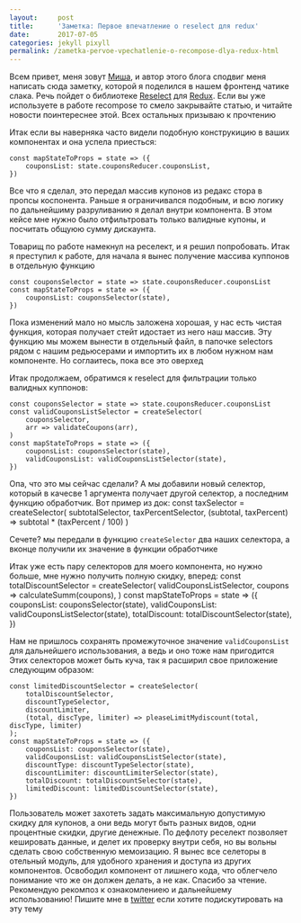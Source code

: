 ```yaml
---
layout:     post
title:      'Заметка: Первое впечатление о reselect для redux'
date:       2017-07-05
categories: jekyll pixyll
permalink: /zametka-pervoe-vpechatlenie-o-recompose-dlya-redux-html
---
```




Всем привет, меня зовут [Миша](https://twitter.com/pvpshoot), и автор этого блога сподвиг меня написать сюда заметку, которой я поделился в нашем фронтенд чатике слака.
Речь пойдет о библиотеке [Reselect](https://github.com/reactjs/reselect) для [Redux](https://github.com/reactjs/redux).
Если вы уже используете в работе recompose то смело закрывайте статью, и читайте новости поинтереснее этой.
Всех остальных призываю к прочтению


Итак если вы наверняка часто видели подобную конструкицию в ваших компонентах и она успела приесться:

    const mapStateToProps = state => ({
        couponsList: state.couponsReducer.couponsList,
    })
    
Все что я сделал, это передал массив купонов из редакс стора в пропсы коспонента.
Раньше я ограничивался подобным, и всю логику по дальнейшиму разруливанию я делал внутри компонента.
В этом кейсе мне нужно было отфильтровать только валидные купоны, и посчитать общуюю сумму дискаунта.

Товарищ по работе намекнул на реселект, и я решил попробовать.
Итак я преступил к работе, для начала я вынес получение массива куппонов в отдельную функцию

    const couponsSelector = state => state.couponsReducer.couponsList
    const mapStateToProps = state => ({
        couponsList: couponsSelector(state),
    })

Пока изменений мало но мысль заложена хорошая, у нас есть чистая функция, которая получает стейт идостает из него наш массив.
Эту функцию мы можем вынести в отдельный файл, в папочке selectors рядом с нашим редьюсерами и импортить их в любом нужном нам компоненте.
Но соглаитесь, пока все это оверхед

Итак продолжаем, обратимся к reselect для фильтрации только валидных куппонов:

    const couponsSelector = state => state.couponsReducer.couponsList
    const validCouponsListSelector = createSelector(
        couponsSelector,
        arr => validateCoupons(arr),
    )
    const mapStateToProps = state => ({
        couponsList: couponsSelector(state),
        validCouponsList: validCouponsListSelector(state),
    })

Опа, что это мы сейчас сделали?
А мы добавили новый селектор, который в качесве 1 аргумента получает другой селектор, а последним функцию обработчик.
Вот пример из док:
    const taxSelector = createSelector(
        subtotalSelector,
        taxPercentSelector,
        (subtotal, taxPercent) => subtotal * (taxPercent / 100)
    )

Сечете? мы передали в функцию `createSelector` два наших селектора, а вконце получили их значение в функции обработчике

Итак уже есть пару селекторов для моего компонента, но нужно больше, мне нужно получить полную скидку, вперед:
    const totalDiscountSelector = createSelector(
        validCouponsListSelector,
        coupons => calculateSumm(coupons),
    )
    const mapStateToProps = state => ({
        couponsList: couponsSelector(state),
        validCouponsList: validCouponsListSelector(state),
        totalDiscount: totalDiscountSelector(state),
    })

Нам не пришлось сохранять промежуточное значение `validCouponsList` для дальнейшего использования, а ведь и оно тоже нам пригодится
Этих селекторов может быть куча, так я расширил свое приложение следующим образом:

    const limitedDiscountSelector = createSelector(
        totalDiscountSelector,
        discountTypeSelector,
        discountLimiter,
        (total, discType, limiter) => pleaseLimitMydiscount(total, discType, limiter)
    );
    const mapStateToProps = state => ({
        couponsList: couponsSelector(state),
        validCouponsList: validCouponsListSelector(state),
        discountType: discountTypeSelector(state),
        discountLimiter: discountLimiterSelector(state),
        totalDiscount: totalDiscountSelector(state),
        limitedDiscount: limitedDiscountSelector(state), 
    })

Пользователь может захотеть задать максимальную допустимую скидку для купонов, а они ведь могут быть разных видов, одни процентные скидки, другие денежные. 
По дефлоту реселект позволяет кешировать данные, и делет их проверку внутри себя, но вы вольны сделать свою собственную мемоизацию.
Я вынес все селеторы в отельный модуль, для удобного хранения и доступа из других компонентов.
Освободил компонент от лишнего кода, что облегчело понимание что же он должен делать, а не как.
Спасибо за чтение.
Рекомендую рекомпоз к ознакомлениею и дальнейшему использованию!
Пишите мне в [twitter](https://twitter.com/pvpshoot) если хотите подискутировать на эту тему
